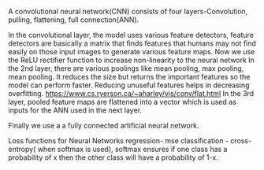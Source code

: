 A convolutional neural network(CNN) consists of four layers-Convolution, pulling, flattening, full connection(ANN).
 
In the convolutional layer, the model uses various feature detectors, feature detectors are basically a matrix that finds features that humans may not find easily on those input images to generate various feature maps.
Now we use the ReLU rectifier function to increase non-linearity to the neural network
In the 2nd layer, there are various poolings like mean pooling, max pooling, mean pooling. It reduces the size but returns the important features so the model can perform faster. Reducing unuseful features helps in decreasing overfitting.
https://www.cs.ryerson.ca/~aharley/vis/conv/flat.html
In the 3rd layer, pooled feature maps are flattened into a vector which is used as inputs for the ANN used in the next layer.
 
Finally we use a a fully connected artificial neural network.
 
Loss functions for Neural Networks
regression- mse
classification - cross-entropy( when softmax is used), softmax ensures if one class has a probability of x then the other class will have a probability of 1-x.

